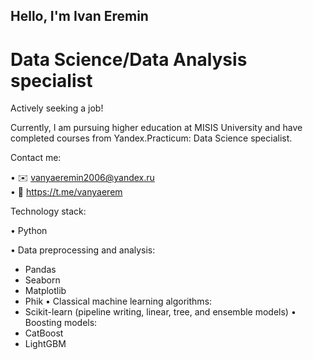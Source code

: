 ## Hello, I'm Ivan Eremin

# Data Science/Data Analysis specialist

Actively seeking a job!

Currently, I am pursuing higher education at MISIS University and have completed courses from Yandex.Practicum: Data Science specialist.

Contact me:

• ✉️ vanyaeremin2006@yandex.ru\
• 💬 https://t.me/vanyaerem

Technology stack:

• Python

• Data preprocessing and analysis:
  - Pandas
  - Seaborn
  - Matplotlib
  - Phik
• Classical machine learning algorithms:
  - Scikit-learn (pipeline writing, linear, tree, and ensemble models)
• Boosting models:
  - CatBoost
  - LightGBM
